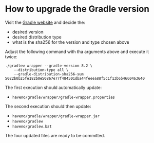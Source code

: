 # How to upgrade the Gradle version

Visit the [Gradle website](https://gradle.org/releases/) and decide the:

 - desired version
 - desired distribution type
 - what is the sha256 for the version and type chosen above

Adjust the following command with tha arguments above and execute it twice:

    ./gradlew wrapper --gradle-version 8.2 \
        --distribution-type all \
        --gradle-distribution-sha256-sum 5022b0b25fe182b0e50867e77f484501dba44feeea88f5c1f13b6b4660463640

The first execution should automatically update:

 - `haveno/gradle/wrapper/gradle-wrapper.properties`

The second execution should then update:

 - `haveno/gradle/wrapper/gradle-wrapper.jar`
 - `haveno/gradlew`
 - `haveno/gradlew.bat`

The four updated files are ready to be committed.
